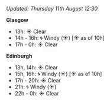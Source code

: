 *Updated: Thursday 11th August 12:30*

**Glasgow**

* 13h: :sunny: Clear
* 14h - 16h: :cyclone: Windy (:sunny:) [:sunny: as of 10h]
* 17h - 0h: :sunny: Clear

**Edinburgh**

* 13h, 14h: :sunny: Clear
* 15h, 16h: :cyclone: Windy (:sunny:) [:sunny: as of 10h]
* 17h - 20h: :sunny: Clear
* 21h: :cyclone: Windy (:sunny:)
* 22h - 0h: :sunny: Clear
